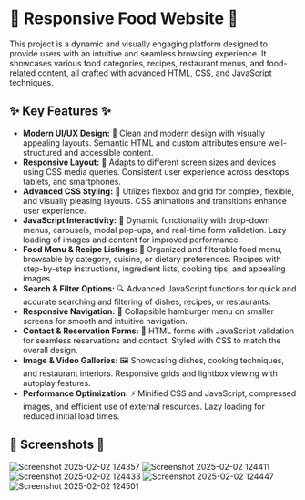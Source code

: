 # 🍔 Responsive Food Website 🍕

This project is a dynamic and visually engaging platform designed to provide users with an intuitive and seamless browsing experience.  It showcases various food categories, recipes, restaurant menus, and food-related content, all crafted with advanced HTML, CSS, and JavaScript techniques.

## ✨ Key Features ✨

*   **Modern UI/UX Design:** 🎨 Clean and modern design with visually appealing layouts. Semantic HTML and custom attributes ensure well-structured and accessible content.
*   **Responsive Layout:** 📱 Adapts to different screen sizes and devices using CSS media queries. Consistent user experience across desktops, tablets, and smartphones.
*   **Advanced CSS Styling:** 💅 Utilizes flexbox and grid for complex, flexible, and visually pleasing layouts. CSS animations and transitions enhance user experience.
*   **JavaScript Interactivity:** 🚀 Dynamic functionality with drop-down menus, carousels, modal pop-ups, and real-time form validation. Lazy loading of images and content for improved performance.
*   **Food Menu & Recipe Listings:** 📜 Organized and filterable food menu, browsable by category, cuisine, or dietary preferences. Recipes with step-by-step instructions, ingredient lists, cooking tips, and appealing images.
*   **Search & Filter Options:** 🔍 Advanced JavaScript functions for quick and accurate searching and filtering of dishes, recipes, or restaurants.
*   **Responsive Navigation:** 🧭 Collapsible hamburger menu on smaller screens for smooth and intuitive navigation.
*   **Contact & Reservation Forms:** 📝 HTML forms with JavaScript validation for seamless reservations and contact. Styled with CSS to match the overall design.
*   **Image & Video Galleries:** 🖼️ Showcasing dishes, cooking techniques, and restaurant interiors. Responsive grids and lightbox viewing with autoplay features.
*   **Performance Optimization:** ⚡ Minified CSS and JavaScript, compressed images, and efficient use of external resources. Lazy loading for reduced initial load times.

## 📸 Screenshots 📸
![Screenshot 2025-02-02 124357](https://github.com/user-attachments/assets/93a0f46e-6efd-447b-b1ba-24842b14b276)
![Screenshot 2025-02-02 124411](https://github.com/user-attachments/assets/4d6dad8b-a6b1-4947-b104-4c8c5a9c13e3)
![Screenshot 2025-02-02 124433](https://github.com/user-attachments/assets/852058aa-41eb-4be4-b060-183315af7799)
![Screenshot 2025-02-02 124447](https://github.com/user-attachments/assets/e0aa97c4-afd1-4f22-ac69-c1f1f9a5be2e)
![Screenshot 2025-02-02 124501](https://github.com/user-attachments/assets/f0b09c4e-7ff4-43de-ae17-d93da0bcf0b8)

